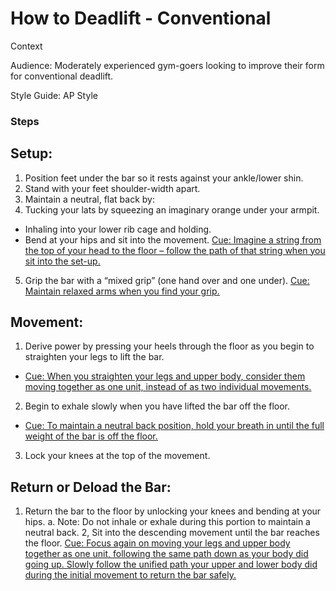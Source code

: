 # How to Deadlift - Conventional 

Context

Audience: Moderately experienced gym-goers looking to improve their form for conventional deadlift. 

Style Guide: AP Style

### Steps

## Setup: 
1. Position feet under the bar so it rests against your ankle/lower shin.
2. Stand with your feet shoulder-width apart.
3. Maintain a neutral, flat back by:
4. Tucking your lats by squeezing an imaginary orange under your armpit. 
- Inhaling into your lower rib cage and holding.
- Bend at your hips and sit into the movement. 
	<ins>Cue<ins/>: Imagine a string from the top of your head to the floor – follow the path of that string when you sit into the set-up.
5. Grip the bar with a “mixed grip” (one hand over and one under). 
	<ins>Cue:<ins/> Maintain relaxed arms when you find your grip. 

## Movement: 
1. Derive power by pressing your heels through the floor as you begin to straighten your legs to lift the bar.  
- <ins>Cue<ins/>: When you straighten your legs and upper body, consider them moving together as one unit, instead of as two individual movements. 
2. Begin to exhale slowly when you have lifted the bar off the floor. 
- <ins>Cue<ins/>: To maintain a neutral back position, hold your breath in until the full weight of the bar is off the floor. 
3. Lock your knees at the top of the movement.

## Return or Deload the Bar: 
1. Return the bar to the floor by unlocking your knees and bending at your hips. 
  a. Note: Do not inhale or exhale during this portion to maintain a neutral back.
2, Sit into the descending movement until the bar reaches the floor.
		<ins>Cue<ins/>: Focus again on moving your legs and upper body together as one unit, following the same path down as your body did going up. Slowly follow the unified path your upper and lower body did during the initial movement to return the bar safely. 

